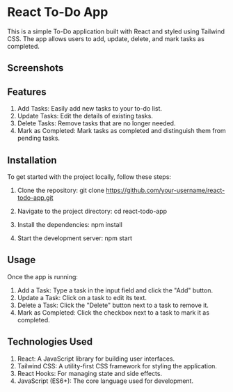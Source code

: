# React To-Do App

This is a simple To-Do application built with React and styled using Tailwind CSS. The app allows users to add, update, delete, and mark tasks as completed.

## Screenshots

## Features

1. Add Tasks: Easily add new tasks to your to-do list.
2. Update Tasks: Edit the details of existing tasks.
3. Delete Tasks: Remove tasks that are no longer needed.
4. Mark as Completed: Mark tasks as completed and distinguish them from pending tasks.

## Installation

To get started with the project locally, follow these steps:

1. Clone the repository:
   git clone https://github.com/your-username/react-todo-app.git

2. Navigate to the project directory:
   cd react-todo-app

3. Install the dependencies:
   npm install

4. Start the development server:
   npm start

## Usage

Once the app is running:

1. Add a Task: Type a task in the input field and click the "Add" button.
2. Update a Task: Click on a task to edit its text.
3. Delete a Task: Click the "Delete" button next to a task to remove it.
4. Mark as Completed: Click the checkbox next to a task to mark it as completed.

## Technologies Used

1. React: A JavaScript library for building user interfaces.
2. Tailwind CSS: A utility-first CSS framework for styling the application.
3. React Hooks: For managing state and side effects.
4. JavaScript (ES6+): The core language used for development.
